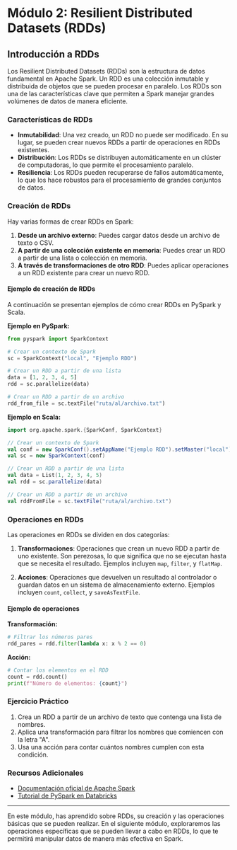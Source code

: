 # Módulo 2: Resilient Distributed Datasets (RDDs)

## Introducción a RDDs

Los Resilient Distributed Datasets (RDDs) son la estructura de datos fundamental en Apache Spark. Un RDD es una colección inmutable y distribuida de objetos que se pueden procesar en paralelo. Los RDDs son una de las características clave que permiten a Spark manejar grandes volúmenes de datos de manera eficiente.

### Características de RDDs

- **Inmutabilidad**: Una vez creado, un RDD no puede ser modificado. En su lugar, se pueden crear nuevos RDDs a partir de operaciones en RDDs existentes.
- **Distribución**: Los RDDs se distribuyen automáticamente en un clúster de computadoras, lo que permite el procesamiento paralelo.
- **Resiliencia**: Los RDDs pueden recuperarse de fallos automáticamente, lo que los hace robustos para el procesamiento de grandes conjuntos de datos.

### Creación de RDDs

Hay varias formas de crear RDDs en Spark:

1. **Desde un archivo externo**: Puedes cargar datos desde un archivo de texto o CSV.
2. **A partir de una colección existente en memoria**: Puedes crear un RDD a partir de una lista o colección en memoria.
3. **A través de transformaciones de otro RDD**: Puedes aplicar operaciones a un RDD existente para crear un nuevo RDD.

#### Ejemplo de creación de RDDs

A continuación se presentan ejemplos de cómo crear RDDs en PySpark y Scala.

**Ejemplo en PySpark:**

```python
from pyspark import SparkContext

# Crear un contexto de Spark
sc = SparkContext("local", "Ejemplo RDD")

# Crear un RDD a partir de una lista
data = [1, 2, 3, 4, 5]
rdd = sc.parallelize(data)

# Crear un RDD a partir de un archivo
rdd_from_file = sc.textFile("ruta/al/archivo.txt")
```

**Ejemplo en Scala:**

```scala
import org.apache.spark.{SparkConf, SparkContext}

// Crear un contexto de Spark
val conf = new SparkConf().setAppName("Ejemplo RDD").setMaster("local")
val sc = new SparkContext(conf)

// Crear un RDD a partir de una lista
val data = List(1, 2, 3, 4, 5)
val rdd = sc.parallelize(data)

// Crear un RDD a partir de un archivo
val rddFromFile = sc.textFile("ruta/al/archivo.txt")
```

### Operaciones en RDDs

Las operaciones en RDDs se dividen en dos categorías:

1. **Transformaciones**: Operaciones que crean un nuevo RDD a partir de uno existente. Son perezosas, lo que significa que no se ejecutan hasta que se necesita el resultado. Ejemplos incluyen `map`, `filter`, y `flatMap`.

2. **Acciones**: Operaciones que devuelven un resultado al controlador o guardan datos en un sistema de almacenamiento externo. Ejemplos incluyen `count`, `collect`, y `saveAsTextFile`.

#### Ejemplo de operaciones

**Transformación:**

```python
# Filtrar los números pares
rdd_pares = rdd.filter(lambda x: x % 2 == 0)
```

**Acción:**

```python
# Contar los elementos en el RDD
count = rdd.count()
print(f"Número de elementos: {count}")
```

### Ejercicio Práctico

1. Crea un RDD a partir de un archivo de texto que contenga una lista de nombres.
2. Aplica una transformación para filtrar los nombres que comiencen con la letra "A".
3. Usa una acción para contar cuántos nombres cumplen con esta condición.

### Recursos Adicionales

- [Documentación oficial de Apache Spark](https://spark.apache.org/docs/latest/rdd-programming-guide.html)
- [Tutorial de PySpark en Databricks](https://docs.databricks.com/getting-started/quick-start.html)

---

En este módulo, has aprendido sobre RDDs, su creación y las operaciones básicas que se pueden realizar. En el siguiente módulo, exploraremos las operaciones específicas que se pueden llevar a cabo en RDDs, lo que te permitirá manipular datos de manera más efectiva en Spark.

